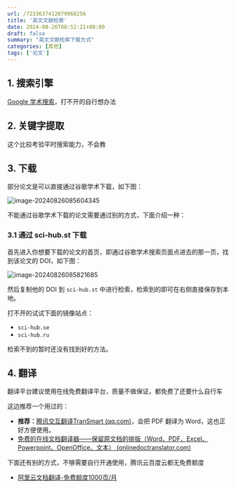 ```yaml
---
url: /7233637412079968256
title: '英文文献检索'
date: 2024-08-26T08:52:21+08:00
draft: false
summary: "英文文献检索下载方式"
categories: [其他]
tags: ['论文']
---
```




## 1. 搜索引擎

[Google 学术搜索](https://scholar.google.com/schhp)，打不开的自行想办法

## 2. 关键字提取

这个比较考验平时搜索能力，不会教

## 3. 下载

部分论文是可以直接通过谷歌学术下载，如下图：

![image-20240826085604345](https://cdn.jsdelivr.net/gh/zrgzs/images@main/images/2024%2F08%2F26%2F08-56-57-d061c52dbd69d6491fec47bb660b3b05-image-20240826085604345-6af8f2.png)

不能通过谷歌学术下载的论文需要通过别的方式，下面介绍一种：

### 3.1 通过 sci-hub.st 下载

首先进入你想要下载的论文的首页，即通过谷歌学术搜索页面点进去的那一页，找到该论文的 DOI，如下图：

![image-20240826085821685](https://cdn.jsdelivr.net/gh/zrgzs/images@main/images/2024%2F08%2F26%2F08-58-22-6fe080ae505f831bf961b521f6c2c13b-image-20240826085821685-f3252a.png)

然后复制他的 DOI 到 `sci-hub.st` 中进行检索，检索到的即可在右侧直接保存到本地。

打不开的试试下面的镜像站点：

- `sci-hub.se`
- `sci-hub.ru`

检索不到的暂时还没有找到好的方法。

## 4. 翻译

翻译平台建议使用在线免费翻译平台，质量不做保证，都免费了还要什么自行车

这边推荐一个用过的：

- **推荐：**[腾讯交互翻译TranSmart (qq.com)](https://yi.qq.com/zh-CN/file)，会把 PDF 翻译为 Word，这也正好方便使用。
- [免费的在线文档翻译器——保留原文档的排版（Word、PDF、Excel、Powerpoint、OpenOffice、文本） (onlinedoctranslator.com)](https://www.onlinedoctranslator.com/zh-CN/)

下面还有别的方式，不够需要自行开通使用，腾讯云百度云都无免费额度

- [阿里云文档翻译-免费额度1000页/月](https://help.aliyun.com/zh/machine-translation/product-overview/billing-overview)

